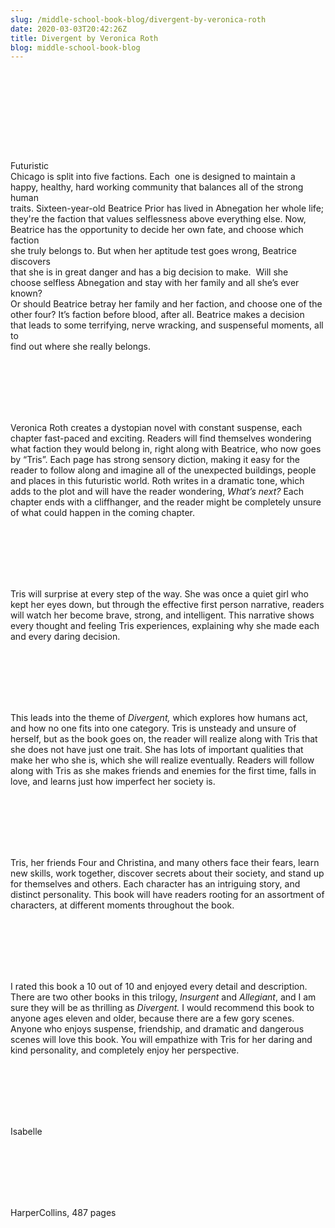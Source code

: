 ```yaml
---
slug: /middle-school-book-blog/divergent-by-veronica-roth
date: 2020-03-03T20:42:26Z
title: Divergent by Veronica Roth
blog: middle-school-book-blog
---
```


<div style="white-space: pre-wrap"><!-- wp:image {"align":"left","id":1730,"sizeSlug":"large"} -->
<div class="wp-block-image"><figure class="alignleft size-large"><img src="http://c-t-l.org/wp-content/uploads/2020/02/Divergent.jpg" alt="" class="wp-image-1730"/></figure></div>
<!-- /wp:image -->

<!-- wp:paragraph -->
<p>Futuristic
Chicago is split into five factions. Each&nbsp; one is designed to maintain a
happy, healthy, hard working community that balances all of the strong human
traits. Sixteen-year-old Beatrice Prior has lived in Abnegation her whole life;
they're the faction that values selflessness above everything else. Now,
Beatrice has the opportunity to decide her own fate, and choose which faction
she truly belongs to. But when her aptitude test goes wrong, Beatrice discovers
that she is in great danger and has a big decision to make.&nbsp; Will she
choose selfless Abnegation and stay with her family and all she’s ever known?
Or should Beatrice betray her family and her faction, and choose one of the
other four? It’s faction before blood, after all. Beatrice makes a decision
that leads to some terrifying, nerve wracking, and suspenseful moments, all to
find out where she really belongs.</p>
<!-- /wp:paragraph -->

<!-- wp:paragraph -->
<p>Veronica Roth creates a dystopian novel with constant suspense, each chapter fast-paced and exciting. Readers will find themselves wondering what faction they would belong in, right along with Beatrice, who now goes by “Tris”. Each page has strong sensory diction, making it easy for the reader to follow along and imagine all of the unexpected buildings, people and places in this futuristic world. Roth writes in a dramatic tone, which adds to the plot and will have the reader wondering, <em>What’s next? </em>Each chapter ends with a cliffhanger, and the reader might be completely unsure of what could happen in the coming chapter. </p>
<!-- /wp:paragraph -->

<!-- wp:paragraph -->
<p>Tris will surprise at every step of the way. She was once a quiet girl who kept her eyes down, but through the effective first person narrative, readers will watch her become brave, strong, and intelligent. This narrative shows every thought and feeling Tris experiences, explaining why she made each and every daring decision. </p>
<!-- /wp:paragraph -->

<!-- wp:paragraph -->
<p>This leads into the theme of <em>Divergent, </em>which explores how humans act, and how no one fits into one category. Tris is unsteady and unsure of herself, but as the book goes on, the reader will realize along with Tris that she does not have just one trait. She has lots of important qualities that make her who she is, which she will realize eventually. Readers will follow along with Tris as she makes friends and enemies for the first time, falls in love, and learns just how imperfect her society is.</p>
<!-- /wp:paragraph -->

<!-- wp:paragraph -->
<p>Tris, her friends Four and Christina, and many others face their fears, learn new skills, work together, discover secrets about their society, and stand up for themselves and others. Each character has an intriguing story, and distinct personality. This book will have readers rooting for an assortment of characters, at different moments throughout the book.</p>
<!-- /wp:paragraph -->

<!-- wp:paragraph -->
<p>I rated this book a 10 out of 10 and enjoyed every detail and description. There are two other books in this trilogy, <em>Insurgent</em> and <em>Allegiant</em>, and I am sure they will be as thrilling as <em>Divergent.</em> I would recommend this book to anyone ages eleven and older, because there are a few gory scenes. Anyone who enjoys suspense, friendship, and dramatic and dangerous scenes will love this book. You will empathize with Tris for her daring and kind personality, and completely enjoy her perspective.</p>
<!-- /wp:paragraph -->

<!-- wp:paragraph -->
<p>Isabelle</p>
<!-- /wp:paragraph -->

<!-- wp:paragraph -->
<p>HarperCollins, 487 pages</p>
<!-- /wp:paragraph --></div>
